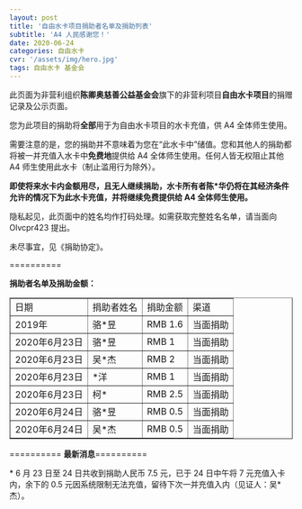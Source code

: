 ```yaml
---
layout: post
title: '自由水卡项目捐助者名单及捐助列表'
subtitle: 'A4 人民感谢您！'
date: 2020-06-24
categories: 自由水卡
cvr: '/assets/img/hero.jpg'
tags: 自由水卡 基金会
---
```

<p>此页面为非营利组织<b>陈卿奥慈善公益基金会</b>旗下的非营利项目<b>自由水卡项目</b>的捐赠记录及公示页面。</p>

<p>您为此项目的捐助将<b>全部</b>用于为自由水卡项目的水卡充值，供 A4 全体师生使用。</p>

<p>需要注意的是，您的捐助并不意味着为您在“此水卡中”储值。您和其他人的捐助都将被一并充值入水卡中<b>免费地</b>提供给 A4 全体师生使用。任何人皆无权阻止其他 A4 师生使用此水卡（制止滥用行为除外）。</p>

<p><b>即使将来水卡内金额用尽，且无人继续捐助，水卡所有者陈*华仍将在其经济条件允许的情况下为此水卡充值，并将继续免费提供给 A4 全体师生使用。</b></p>

<p>隐私起见，此页面中的姓名均作打码处理。如需获取完整姓名名单，请当面向 Olvcpr423 提出。</p>

<p>未尽事宜，见《捐助协定》。</p>

<p>==========</p>

<p><b>捐助者名单及捐助金额：</b>

<table border="1">
<tr>
  <td>日期</td>
  <td>捐助者姓名</td>
  <td>捐助金额</td>
  <td>渠道</td>
</tr>
<tr>
  <td>2019年</td>
  <td>骆*昱</td>
  <td>RMB 1.6</td>
  <td>当面捐助</td>
</tr>
<tr>
  <td>2020年6月23日</td>
  <td>骆*昱</td>
  <td>RMB 1</td>
  <td>当面捐助</td>
</tr>
<tr>
  <td>2020年6月23日</td>
  <td>吴*杰</td>
  <td>RMB 2</td>
  <td>当面捐助</td>
</tr>
<tr>
  <td>2020年6月23日</td>
  <td>*洋</td>
  <td>RMB 1</td>
  <td>当面捐助</td>
</tr>
<tr>
  <td>2020年6月23日</td>
  <td>柯*</td>
  <td>RMB 2.5</td>
  <td>当面捐助</td>
</tr>
<tr>
  <td>2020年6月24日</td>
  <td>骆*昱</td>
  <td>RMB 0.5</td>
  <td>当面捐助</td>
</tr>
<tr>
  <td>2020年6月24日</td>
  <td>吴*杰</td>
  <td>RMB 0.5</td>
  <td>当面捐助</td>
</tr>
</table></p>

<p>========== <b>最新消息</b>==========</p>

<p>* 6 月 23 日至 24 日共收到捐助人民币 7.5 元，已于 24 日中午将 7 元充值入卡内，余下的 0.5 元因系统限制无法充值，留待下次一并充值入内（见证人：吴*杰）。</p>
